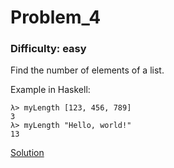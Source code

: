# Problem_4
### Difficulty: easy
Find the number of elements of a list.

Example in Haskell:

```
λ> myLength [123, 456, 789]
3
λ> myLength "Hello, world!"
13
```
[Solution](https://wiki.haskell.org/99_questions/Solutions/4)
